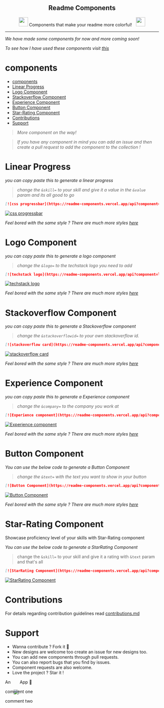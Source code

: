 <p align="center">
 <h2 align="center">Readme Components</h2>
 <p align="center"><img style="margin-bottom:-10px; height: 30px; width:30px;  " src="https://readme-components.vercel.app/api?component=logo&logo=react&fill=linear-gradient%2862deg%2C%20%238EC5FC%200%25%2C%20%23E0C3FC%20100%25%29%3B%0A&text=false&animation=spin"/>
 Components that make your readme more colorful!
<img style="margin-bottom:-10px; height: 30px; width:30px;  margin-left: 10px;" src="https://readme-components.vercel.app/api?component=logo&logo=react&fill=linear-gradient%2862deg%2C%20%238EC5FC%200%25%2C%20%23E0C3FC%20100%25%29%3B%0A&text=false&animation=spin"/></p>
</p>
<hr>

*We have made some components for now and more coming soon!*

*To see how I have used these components visit [this](https://github.com/liveonit)*
# components
- [components](#components)
- [Linear Progress](#linear-progress)
- [Logo Component](#logo-component)
- [Stackoverflow Component](#stackoverflow-component)
- [Experience Component](#experience-component)
- [Button Component](#button-component)
- [Star-Rating Component](#star-rating-component)
- [Contributions](#contributions)
- [Support](#support)


>*More component on the way!*

>*If you have any component in mind you can add an issue and then create a pull request to add the component to the collection !*

 # Linear Progress
 *you can copy paste this to generate a linear progress*

>*change the `&skill=` to your skill and give it a value in the `&value` param and its all good to go*

 ```md
 [![css progressbar](https://readme-components.vercel.app/api?component=linearprogress&skill=css&value=50)](https://github.com/liveonit/readme-components)
 ```
 [![css progressbar](https://readme-components.vercel.app/api?component=linearprogress&skill=css&value=50)](https://github.com/liveonit/readme-components)

 *Feel bored with the same style ? There are much more styles [here](https://github.com/liveonit/readme-components/blob/master/docs/linearProgress.md)*

 # Logo Component
 *you can copy paste this to generate a logo component*

>*change the `&logo=` to the techstack logo you need to add*

 ```md
 [![techstack logo](https://readme-components.vercel.app/api?component=logo&logo=react)](https://github.com/liveonit/readme-components)
 ```
 [![techstack logo](https://readme-components.vercel.app/api?component=logo&logo=react)](https://github.com/liveonit/readme-components)

 *Feel bored with the same style ? There are much more styles [here](https://github.com/liveonit/readme-components/blob/master/docs/logoComponent.md)*

 # Stackoverflow Component
 *you can copy paste this to generate a Stackoverflow component*

>*change the `&stackoverflowid=` to your own stackoverflow id.*

 ```md
 [![stackoverflow card](https://readme-components.vercel.app/api?component=stackoverflow&stackoverflowid=22656)](https://github.com/liveonit/readme-components)
 ```
 [![stackoverflow card](https://readme-components.vercel.app/api?component=stackoverflow&stackoverflowid=22656)](https://github.com/liveonit/readme-components)

 *Feel bored with the same style ? There are much more styles [here](https://github.com/liveonit/readme-components/blob/master/docs/stackoverflowCard.md)*

 # Experience Component
 *you can copy paste this to generate a Experience component*

>*change the `&company=` to the company you work at*

 ```md
 [![Experience component](https://readme-components.vercel.app/api?component=experience&company=freshworks)](https://github.com/liveonit/readme-components)
 ```
[![Experience component](https://readme-components.vercel.app/api?component=experience&company=freshworks)](https://github.com/liveonit/readme-components)

 *Feel bored with the same style ? There are much more styles [here](https://github.com/liveonit/readme-components/blob/master/docs/experienceComponent.md)*
 
 # Button Component
 *You can use the below code to generate a Button Component*
 
 >*change the `&text=` with the text you want to show in your button*

```md
[![Button Component](https://readme-components.vercel.app/api?component=button&text=ClickHere)](https://github.com/liveonit/readme-components)
```

[![Button Component](https://readme-components.vercel.app/api?component=button&text=ClickHere)](https://github.com/liveonit/readme-components)

*Feel bored with the same style ? There are much more styles [here](https://github.com/liveonit/readme-components/blob/master/docs/buttonComponent.md)*

# Star-Rating Component
Showcase proficiency level of your skills with Star-Rating component

_You can use the below code to generate a StarRating Component_

> change the `&skill=` to your skill and give it a rating with `&text` param and that's all

```md
[![StarRating Component](https://readme-components.vercel.app/api?component=star-rating&skill=css3&text=4)](https://github.com/liveonit/readme-components)
```

[![StarRating Component](https://readme-components.vercel.app/api?component=star-rating&skill=css3&text=4)](https://github.com/liveonit/readme-components)
 # Contributions 
 For details regarding contribution guidelines read [contributions.md](https://github.com/liveonit/readme-components/blob/master/CONTRIBUTING.md)

 # Support
 - Wanna contribute ? Fork it :purple_heart:
 - New designs are welcome too create an issue for new designs too.
 - You can add new components through pull requests.
 - You can also report bugs that you find by issues.
 - Component requests are also welcome.
 - Love the project ? Star it !

An<a><img style="margin-bottom: -35px; margin-left: 10px;" src="https://readme-components.vercel.app/api?component=logo&logo=javascript&fill=linear-gradient%2862deg%2C%20%238EC5FC%200%25%2C%20%23E0C3FC%20100%25%29%3B%0A&text=false"/></a>
App :purple_heart:

comment one

comment two
